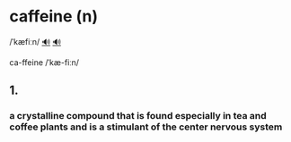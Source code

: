 # caffeine (n)

/ˈkæfiːn/ [🔊](https://www.oxfordlearnersdictionaries.com/media/english/uk_pron/c/caf/caffe/caffeine__gb_2.mp3) [🔊](https://www.oxfordlearnersdictionaries.com/media/english/us_pron/c/caf/caffe/caffeine__us_1.mp3)

ca-ffeine /ˈkæ-fiːn/

## 1.

### a crystalline compound that is found especially in tea and coffee plants and is a stimulant of the center nervous system